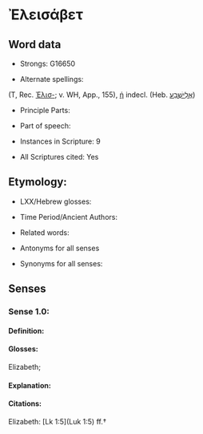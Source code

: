 # Ἐλεισάβετ

<!-- Status: S2=NeedsEdits -->
<!-- Lexica used for edits:   -->

## Word data

* Strongs: G16650

* Alternate spellings:

(T, Rec. [Ἐλισ-](); v. WH, App., 155), [ἡ]() indecl. (Heb. [אֱלִישֶׁבַע](//en-uhl/H0472)) 

* Principle Parts: 


* Part of speech: 


* Instances in Scripture: 9

* All Scriptures cited: Yes

## Etymology: 


* LXX/Hebrew glosses: 


* Time Period/Ancient Authors: 


* Related words: 

* Antonyms for all senses

* Synonyms for all senses: 


## Senses 


### Sense  1.0: 

#### Definition: 

#### Glosses: 

Elizabeth; 

#### Explanation: 


#### Citations: 

Elizabeth: [Lk 1:5](Luk 1:5) ff.†
